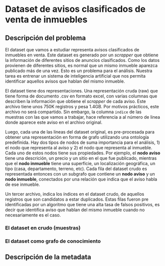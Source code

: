 # Dataset de avisos clasificados de venta de inmuebles

## Descripción del problema
El dataset que vamos a estudiar representa avisos clasificados de inmuebles en venta. Este dataset es generado por un *scrapper* que obtiene la información de diferentes sitios de anuncios clasificados. Como los datos provienen de diferentes sitios, es normal que un mismo inmueble aparezca publicado más de una vez. Esto es un problema para el análisis. Nuestra tarea es entrenar un sistema de inteligencia artificial que nos permita identificar aquellos avisos que hablan del mismo inmueble.

El dataset tiene dos representaciones. Una representación cruda (raw) que tiene forma de documento .csv en formato excel, con varias columnas que describen la información que obtiene el *scrapper* de cada aviso. Este archivo tiene unos 750K registros y pesa 1.4GB. Por motivos prácticos, este archivo no será compartido. Sin embargo, la columna `indice` de las muestras con las que vamos a trabajar, hace referencia a al número de linea donde aparece este aviso en el archivo original. 

Luego, cada una de las lineas del dataset original, es pre-procesada para obtener una representación en forma de grafo utilizando una ontología predefinida. Hay dos tipos de nodos de suma importancia para el análisis, 1) el nodo que representa al  aviso y 2) el nodo que representa al inmueble. Cada uno de estos nodos tiene sus propiedades. Por ejemplo, el **nodo aviso** tiene una descrición, un precio y un sitio en el que fue publicado, mientras que el **nodo inmueble** tiene una superficie, un localización geográfica, un tipo (casa, departamento, terreno, etc). Cada fila del dataset crudo es representada entonces con un subgrafo que contiene un **nodo aviso** y un **nodo inmueble**, conectados por una relación que indica que el aviso habla de ese inmueble.

Un tercer archivo, indica los índices en el dataset crudo, de aquellos registros que son candidatos a estar duplicados. Estas filas fueron pre identificadas por un algoritmo que tiene una alta tasa de falsos positivos, es decir que identifica aviso que hablan del mismo inmueble cuando no necesariamente es el caso. 

### El dataset en crudo (muestras)

### El dataset como grafo de conocimiento

## Descripción de la metadata


